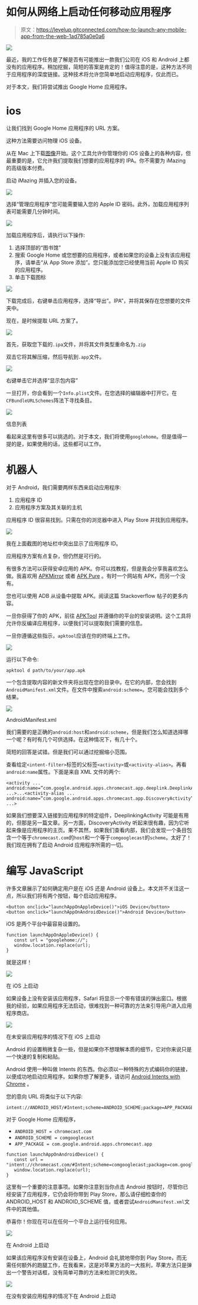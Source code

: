 # 如何从网络上启动任何移动应用程序

> 原文：<https://levelup.gitconnected.com/how-to-launch-any-mobile-app-from-the-web-1ad785a0e0a6>

![](img/90ce8b27a82251a3853e373cb820740e.png)

最近，我的工作任务是了解是否有可能推出一款我们公司在 iOS 和 Android 上都没有的应用程序。稍加挖掘，简短的答案是肯定的！值得注意的是，这种方法不同于应用程序的深度链接。这种技术将允许您简单地启动应用程序，仅此而已。

对于本文，我们将尝试推出 Google Home 应用程序。

# ios

让我们找到 Google Home 应用程序的 URL 方案。

这种方法需要访问物理 iOS 设备。

从在 Mac 上下载[图像](https://imazing.com/)开始。这个工具允许你管理你的 iOS 设备上的各种内容，但最重要的是，它允许我们提取我们想要的应用程序的 IPA。你不需要为 iMazing 的高级版本付费。

启动 iMazing 并插入您的设备。

![](img/366c5d3ad0df81ff8a625dc11cf189df.png)

选择“管理应用程序”您可能需要输入您的 Apple ID 密码。此外，加载应用程序列表可能需要几分钟时间。

![](img/b37c0db358b6472080ab5e52247bb70e.png)

加载应用程序后，请执行以下操作:

1.  选择顶部的“图书馆”
2.  搜索 Google Home 或您想要的应用程序，或者如果您的设备上没有该应用程序，请单击“从 App Store 添加”。您只能添加您已经使用当前 Apple ID 购买的应用程序。
3.  单击下载图标

![](img/6022f6ad4ec8356d71acae7519a975d5.png)

下载完成后，右键单击应用程序，选择“导出”。IPA”，并将其保存在您想要的文件夹中。

现在，是时候提取 URL 方案了。

![](img/3a8e0d7fa74dbb88465769c4868bd8de.png)

首先，获取您下载的`.ipa`文件，并将其文件类型重命名为`.zip`

双击它将其解压缩，然后导航到`.app`文件。

![](img/7420ad4170fa58ca9d455e0ed0997be7.png)

右键单击它并选择“显示包内容”

一旦打开，你会看到一个`Info.plist`文件。在您选择的编辑器中打开它。在`CFBundleURLSchemes`阵法下寻找条目。

![](img/df30ec90c76964dc633c92899116982b.png)

信息列表

看起来这里有很多可以挑选的。对于本文，我们将使用`googlehome`。但是值得一提的是，如果使用的话，这些都可以工作。

# 机器人

对于 Android，我们需要两样东西来启动应用程序:

1.  应用程序 ID
2.  应用程序方案及其关联的主机

应用程序 ID 很容易找到。只需在你的浏览器中进入 Play Store 并找到应用程序。

![](img/bcc433cf35db59c8d0c192c3076afb8c.png)

我在上面截图的地址栏中突出显示了应用程序 ID。

应用程序方案有点复杂，但仍然是可行的。

有很多方法可以获得安卓应用的 APK。你可以找教程，但是我会分享我喜欢怎么做。我喜欢用 [APKMirror](https://www.apkmirror.com/) 或者 [APK Pure](https://apkpure.com/) 。有时一个网站有 APK，而另一个没有。

您也可以使用 ADB 从设备中提取 APK。阅读这篇 Stackoverflow 帖子的更多内容。

一旦你获得了你的 APK，前往 [APKTool](https://ibotpeaches.github.io/Apktool/install/) 并遵循你的平台的安装说明。这个工具将允许你反编译应用程序，以便我们可以提取我们需要的信息。

一旦你遵循这些指示，`apktool`应该在你的终端上工作。

![](img/a09de85a3498e041104270538a7cff1e.png)

运行以下命令:

```
apktool d path/to/your/app.apk
```

一个包含提取内容的新文件夹将出现在您的目录中。在它的内部，您会找到`AndroidManifest.xml`文件。在文件中搜索`android:scheme=`。您可能会找到多个结果。

![](img/5e287223f2fea80216cd46737f542bd0.png)

AndroidManifest.xml

我们需要的是正确的`android:host`和`android:scheme`，但是我们怎么知道选择哪一个呢？有时有几个可供选择。在这种情况下，有几十个。

简短的回答是试错。但是我们可以通过挖掘缩小范围。

查看给定`<intent-filter>`标签的父标签`<activity>`或`<activity-alias>`。再看`android:name`属性。下面是来自 XML 文件的两个:

```
<activity ... android:name=”com.google.android.apps.chromecast.app.deeplink.DeeplinkActivity” ...>...<activity-alias ... android:name=”com.google.android.apps.chromecast.app.DiscoveryActivity” ...>
```

如果我们想要深入链接到应用程序的特定组件，DeeplinkingActivity 可能是有用的，但那是另一篇文章。另一方面，DiscoveryActivity 听起来很有趣，因为它听起来像是应用程序的主页。果不其然，如果我们查看内部，我们会发现一个条目包含一个等于`chromecast.com`的`host`和一个等于`comgooglecast`的`scheme`。太好了！我们现在拥有了启动 Android 应用程序所需的一切。

# 编写 JavaScript

许多文章展示了如何确定用户是在 iOS 还是 Android 设备上。本文并不关注这一点，所以我们将有两个按钮，每个启动应用程序。

```
<button onclick="launchAppOnAppleDevice()">iOS Device</button>
<button onclick="launchAppOnAndroidDevice()">Android Device</button>
```

iOS 是两个平台中最容易设置的。

```
function launchAppOnAppleDevice() {
   const url = "googlehome://";
   window.location.replace(url);
}
```

就是这样！

![](img/e8f9a6191a37cc1694de4cdbe1ded8d9.png)

在 iOS 上启动

如果设备上没有安装该应用程序，Safari 将显示一个带有错误的弹出窗口。根据我的经验，如果应用程序无法启动，很难找到一种可靠的方法来引导用户进入应用程序商店。

![](img/389c2d0b724e4cf05703b03f196ca544.png)

在未安装应用程序的情况下在 iOS 上启动

Android 的设置稍微复杂一些，但是如果你不想理解本质的细节，它对你来说只是一个快速的复制和粘贴。

Android 使用一种叫做 Intents 的东西。你必须以一种特殊的方式编码你的链接，以便成功地启动应用程序。如果你想了解更多，请访问 [Android Intents with Chrome](https://developer.chrome.com/docs/multidevice/android/intents/) 。

您的意向 URL 将类似于以下内容:

```
intent://ANDROID_HOST/#Intent;scheme=ANDROID_SCHEME;package=APP_PACKAGE;end
```

对于 Google Home 应用程序，

*   `ANDROID_HOST = chromecast.com`
*   `ANDROID_SCHEME = comgooglecast`
*   `APP_PACKAGE = com.google.android.apps.chromecast.app`

```
function launchAppOnAndroidDevice() {
   const url = "intent://chromecast.com/#Intent;scheme=comgooglecast;package=com.google.android.apps.chromecast.app;end";
   window.location.replace(url);
}
```

这里有一个重要的注意事项。如果你注意到当你点击 Android 按钮时，尽管你已经安装了应用程序，它仍会将你带到 Play Store，那么请仔细检查你的 ANDROID_HOST 和 ANDROID_SCHEME 值，或者尝试`AndroidManifest.xml`文件中的其他值。

恭喜你！你现在可以在任何一个平台上运行任何应用。

![](img/a859c42263eca2ddace156fd6a3cd08b.png)

在 Android 上启动

如果该应用程序没有安装在设备上，Android 会礼貌地带你到 Play Store，而无需任何额外的跑腿工作，在我看来，这是对苹果方法的一大胜利，苹果方法只是弹出一个警告对话框，没有简单可靠的方法来检测它的失败。

![](img/d588af85cc708233aa9b3a20f5a1b25e.png)

在没有安装应用程序的情况下在 Android 上启动
